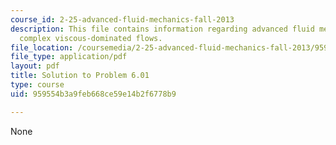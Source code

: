 ```yaml
---
course_id: 2-25-advanced-fluid-mechanics-fall-2013
description: This file contains information regarding advanced fluid mechanics, more
  complex viscous-dominated flows.
file_location: /coursemedia/2-25-advanced-fluid-mechanics-fall-2013/959554b3a9feb668ce59e14b2f6778b9_MIT2_25F13_Solution6.01.pdf
file_type: application/pdf
layout: pdf
title: Solution to Problem 6.01
type: course
uid: 959554b3a9feb668ce59e14b2f6778b9

---
```

None